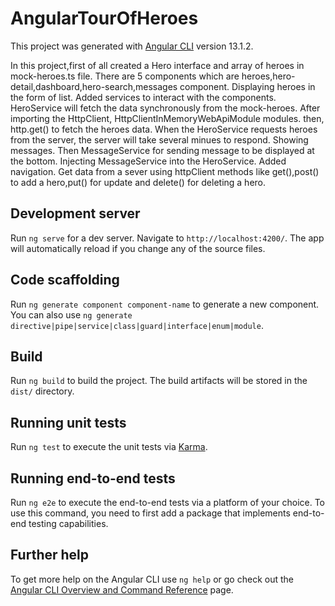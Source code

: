 # AngularTourOfHeroes

This project was generated with [Angular CLI](https://github.com/angular/angular-cli) version 13.1.2.

In this project,first of all created a Hero interface and array of heroes in mock-heroes.ts file. 
There are 5 components which are heroes,hero-detail,dashboard,hero-search,messages component.
Displaying heroes in the form of list.
Added services to interact with the components.
HeroService will fetch the data synchronously from the mock-heroes.
After importing the HttpClient, HttpClientInMemoryWebApiModule modules.
then, http.get() to fetch the heroes data.
When the HeroService requests heroes from the server, the server will take several minues to respond.
Showing messages.
Then MessageService for sending message to be displayed at the bottom.
Injecting MessageService into the HeroService.
Added navigation.
Get data from a sever using httpClient methods like get(),post() to add a hero,put() for update and delete() for deleting a hero.




## Development server

Run `ng serve` for a dev server. Navigate to `http://localhost:4200/`. The app will automatically reload if you change any of the source files.

## Code scaffolding

Run `ng generate component component-name` to generate a new component. You can also use `ng generate directive|pipe|service|class|guard|interface|enum|module`.

## Build

Run `ng build` to build the project. The build artifacts will be stored in the `dist/` directory.

## Running unit tests

Run `ng test` to execute the unit tests via [Karma](https://karma-runner.github.io).

## Running end-to-end tests

Run `ng e2e` to execute the end-to-end tests via a platform of your choice. To use this command, you need to first add a package that implements end-to-end testing capabilities.

## Further help

To get more help on the Angular CLI use `ng help` or go check out the [Angular CLI Overview and Command Reference](https://angular.io/cli) page.

